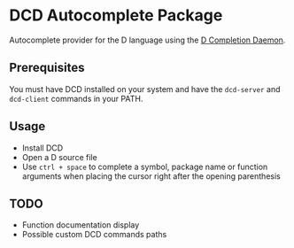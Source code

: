 # DCD Autocomplete Package

Autocomplete provider for the D language using the [D Completion Daemon](https://github.com/Hackerpilot/DCD).

## Prerequisites

You must have DCD installed on your system and have the `dcd-server` and `dcd-client` commands in your PATH.

## Usage

- Install DCD
- Open a D source file
- Use `ctrl + space` to complete a symbol, package name or function arguments when placing the cursor right after the opening parenthesis

## TODO

- Function documentation display
- Possible custom DCD commands paths
